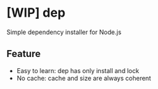 # [WIP] dep
Simple dependency installer for Node.js

## Feature
+ Easy to learn: dep has only install and lock
+ No cache: cache and size are always coherent

